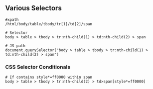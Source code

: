 ## Various Selectors

```
#xpath
/html/body/table/tbody/tr[1]/td[2]/span

# Selector 
body > table > tbody > tr:nth-child(1) > td:nth-child(2) > span

# JS path
document.querySelector("body > table > tbody > tr:nth-child(1) > td:nth-child(2) > span")
```

### CSS Selector Conditionals
```
# If contains style*=ff0000 within span
body > table > tbody > tr:nth-child(2) > td>span[style*=ff0000]

```
